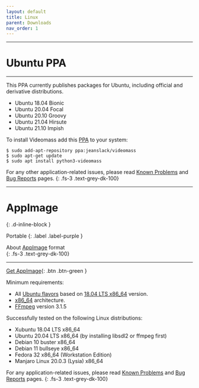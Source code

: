 ```yaml
---
layout: default
title: Linux
parent: Downloads
nav_order: 1
---
```


---

# Ubuntu PPA

---
This PPA currently publishes packages for Ubuntu, including official and 
derivative distributions.   

- Ubuntu 18.04 Bionic
- Ubuntu 20.04 Focal 
- Ubuntu 20.10 Groovy
- Ubuntu 21.04 Hirsute
- Ubuntu 21.10 Impish   

To install Videomass add this 
[PPA](https://launchpad.net/~jeanslack/+archive/ubuntu/videomass) to your system: 
  

`$ sudo add-apt-repository ppa:jeanslack/videomass`   
`$ sudo apt-get update`  
`$ sudo apt install python3-videomass`   

For any other application-related issues, please read 
[Known Problems](../../known_problems) and [Bug Reports](../Bugs) pages.
{: .fs-3 .text-grey-dk-100} 
    
---

# AppImage
{: .d-inline-block } 

Portable
{: .label .label-purple }   

About [AppImage](https://appimage.org/) format   
{: .fs-3 .text-grey-dk-100}

---

[Get AppImage](https://github.com/jeanslack/Videomass/releases/latest/download/Videomass-3.4.5-x86_64.AppImage){: .btn .btn-green } 

Minimum requirements:   
- All [Ubuntu flavors](https://ubuntu.com/download/flavours) based on 
[18.04 LTS x86_64](https://releases.ubuntu.com/18.04.5/) version.
- [x86_64](https://en.wikipedia.org/wiki/X86-64) architecture.
- [FFmpeg](https://www.ffmpeg.org/) version 3.1.5  

Successfully tested on the following Linux distributions:   
* Xubuntu 18.04 LTS x86_64 
* Ubuntu 20.04 LTS x86_64 (by installing libsdl2 or ffmpeg first)
* Debian 10 buster x86_64
* Debian 11 bullseye x86_64
* Fedora 32 x86_64 (Workstation Edition) 
* Manjaro Linux 20.0.3 (Lysia) x86_64    

For any application-related issues, please read 
[Known Problems](../../known_problems) and [Bug Reports](../Bugs) pages.
{: .fs-3 .text-grey-dk-100}   
